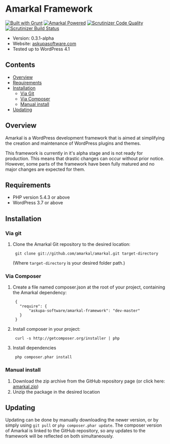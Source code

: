 # Amarkal Framework 
[![Built with Grunt](https://cdn.gruntjs.com/builtwith.png)](http://gruntjs.com/) [![Amarkal Powered](http://www.askupasoftware.com/poweredby.gif)](http://www.askupasoftware.com/)
[![Scrutinizer Code Quality](https://scrutinizer-ci.com/g/amarkal/amarkal/badges/quality-score.png?b=master)](https://scrutinizer-ci.com/g/amarkal/amarkal/?branch=master)
[![Scrutinizer Build Status](https://scrutinizer-ci.com/g/amarkal/amarkal/badges/build.png?b=master)](https://scrutinizer-ci.com/g/amarkal/amarkal/?branch=master)

- Version: 0.3.1-alpha
- Website: [askupasoftware.com](http://www.askupasoftware.com/)
- Tested up to WordPress 4.1

## Contents

* [Overview](#overview)
* [Requirements](#requirements)
* [Installation](#installation)
    * [Via Git](#via-git)
    * [Via Composer](#via-composer)
    * [Manual install](#manual-install)
* [Updating](#updating)

## Overview

Amarkal is a WordPress development framework that is aimed at simplifying the creation and maintenance of WordPress plugins and themes.

This framework is currently in it's alpha stage and is not ready for production. This means that drastic changes can occur without prior notice. However, some parts of the framework have been fully matured and no major changes are expected for them.

## Requirements

- PHP version 5.4.3 or above
- WordPress 3.7 or above

## Installation

### Via git

1. Clone the Amarkal Git repository to the desired location:

        git clone git://github.com/amarkal/amarkal.git target-directory

    (Where `target-directory` is your desired folder path.)

### Via Composer

1. Create a file named composer.json at the root of your project, containing the Amarkal dependency:

        {
          "require": {
              "askupa-software/amarkal-framework": "dev-master"
          }
        }

2. Install composer in your project:

        curl -s http://getcomposer.org/installer | php

3. Install dependencies

        php composer.phar install

### Manual install 

1. Download the zip archive from the GitHub repository page (or click here:  [amarkal.zip](https://github.com/amarkal/amarkal/archive/master.zip))
2. Unzip the package in the desired location

## Updating

Updating can be done by manually downloading the newer version, or by simply using `git pull` or `php composer.phar update`. The composer version of Amarkal is linked to the GitHub repository, so any updates to the framework will be reflected on both simultaneously.

